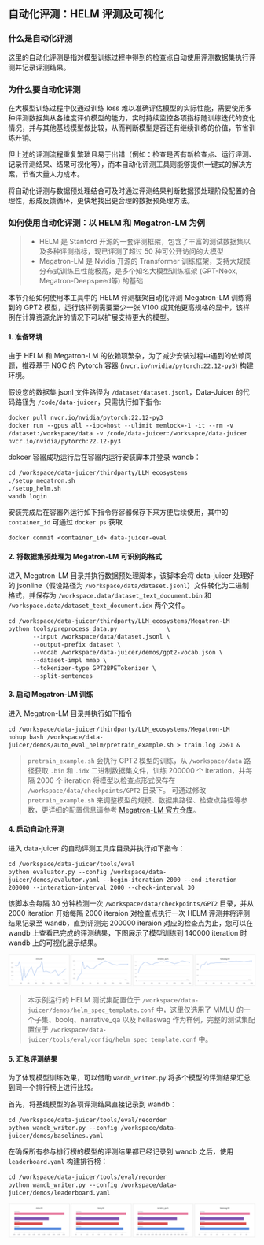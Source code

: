 ## 自动化评测：HELM 评测及可视化

### 什么是自动化评测

这里的自动化评测是指对模型训练过程中得到的检查点自动使用评测数据集执行评测并记录评测结果。

### 为什么要自动化评测

在大模型训练过程中仅通过训练 loss 难以准确评估模型的实际性能，需要使用多种评测数据集从各维度评价模型的能力，实时持续监控各项指标随训练迭代的变化情况，并与其他基线模型做比较，从而判断模型是否还有继续训练的价值，节省训练开销。

但上述的评测流程重复繁琐且易于出错（例如：检查是否有新检查点、运行评测、记录评测结果、结果可视化等），而本自动化评测工具则能够提供一键式的解决方案，节省大量人力成本。

将自动化评测与数据预处理结合可及时通过评测结果判断数据预处理阶段配置的合理性，形成反馈循环，更快地找出更合理的数据预处理方法。

### 如何使用自动化评测：以 HELM 和 Megatron-LM 为例

> - HELM 是 Stanford 开源的一套评测框架，包含了丰富的测试数据集以及多种评测指标，现已评测了超过 50 种可公开访问的大模型
> - Megatron-LM 是 Nvidia 开源的 Transformer 训练框架，支持大规模分布式训练且性能极高，是多个知名大模型训练框架 (GPT-Neox, Megatron-Deepspeed等) 的基础

本节介绍如何使用本工具中的 HELM 评测框架自动化评测 Megatron-LM 训练得到的 GPT2 模型，运行该样例需要至少一张 V100 或其他更高规格的显卡，该样例在计算资源允许的情况下可以扩展支持更大的模型。

#### 1. 准备环境

由于 HELM 和 Megatron-LM 的依赖项繁杂，为了减少安装过程中遇到的依赖问题，推荐基于 NGC 的 Pytorch 容器 (`nvcr.io/nvidia/pytorch:22.12-py3`) 构建环境。

假设您的数据集 jsonl 文件路径为 `/dataset/dataset.jsonl`，Data-Juicer 的代码路径为 `/code/data-juicer`，只需执行如下指令:

```shell
docker pull nvcr.io/nvidia/pytorch:22.12-py3
docker run --gpus all --ipc=host --ulimit memlock=-1 -it --rm -v /dataset:/workspace/data -v /code/data-juicer:/worksapce/data-juicer nvcr.io/nvidia/pytorch:22.12-py3
```
dokcer 容器成功运行后在容器内运行安装脚本并登录 wandb：

```shell
cd /workspace/data-juicer/thirdparty/LLM_ecosystems
./setup_megatron.sh
./setup_helm.sh
wandb login
```

安装完成后在容器外运行如下指令将容器保存下来方便后续使用，其中的 `container_id` 可通过 `docker ps` 获取

```shell
docker commit <container_id> data-juicer-eval
```

#### 2. 将数据集预处理为 Megatron-LM 可识别的格式

进入 Megatron-LM 目录并执行数据预处理脚本，该脚本会将 data-juicer 处理好的 jsonline（假设路径为 `/workspace/data/dataset.jsonl`）文件转化为二进制格式，并保存为 `/workspace.data/dataset_text_document.bin` 和 `/workspace.data/dataset_text_document.idx` 两个文件。

```shell
cd /workspace/data-juicer/thirdparty/LLM_ecosystems/Megatron-LM
python tools/preprocess_data.py              \
       --input /workspace/data/dataset.jsonl \
       --output-prefix dataset \
       --vocab /workspace/data-juicer/demos/gpt2-vocab.json \
       --dataset-impl mmap \
       --tokenizer-type GPT2BPETokenizer \
       --split-sentences
```


#### 3. 启动 Megatron-LM 训练

进入 Megatron-LM 目录并执行如下指令

```shell
cd /workspace/data-juicer/thirdparty/LLM_ecosystems/Megatron-LM
nohup bash /workspace/data-juicer/demos/auto_eval_helm/pretrain_example.sh > train.log 2>&1 &
```

> `pretrain_example.sh` 会执行 GPT2 模型的训练，从 `/workspace/data` 路径获取 `.bin` 和 `.idx` 二进制数据集文件，训练 200000 个 iteration，并每隔 2000 个 iteration 将模型以检查点形式保存在 `/workspace/data/checkpoints/GPT2` 目录下。
> 可通过修改 `pretrain_example.sh` 来调整模型的规模、数据集路径、检查点路径等参数，更详细的配置信息请参考 [Megatron-LM 官方仓库](https://github.com/NVIDIA/Megatron-LM)。

#### 4. 启动自动化评测

进入 data-juicer 的自动评测工具库目录并执行如下指令：

```shell
cd /workspace/data-juicer/tools/eval
python evaluator.py --config /workspace/data-juicer/demos/evalutor.yaml --begin-iteration 2000 --end-iteration 200000 --interation-interval 2000 --check-interval 30
```

该脚本会每隔 30 分钟检测一次 `/workspace/data/checkpoints/GPT2` 目录，并从 2000 iteration 开始每隔 2000 iteraion 对检查点执行一次 HELM 评测并将评测结果记录至 wandb，直到评测完 200000 iteraion 对应的检查点为止，您可以在 wandb 上查看已完成的评测结果，下图展示了模型训练到 140000 iteration 时 wandb 上的可视化展示结果。

![训练过程中的评测结果展示](imgs/eval-02.png)

> 本示例运行的 HELM 测试集配置位于 `/workspace/data-juicer/demos/helm_spec_template.conf` 中，这里仅选用了 MMLU 的一个子集、boolq、narrative_qa 以及 hellaswag 作为样例，完整的测试集配置位于 `/workspace/data-juicer/tools/eval/config/helm_spec_template.conf` 中。


#### 5. 汇总评测结果

为了体现模型训练效果，可以借助 `wandb_writer.py` 将多个模型的评测结果汇总到同一个排行榜上进行比较。

首先，将基线模型的各项评测结果直接记录到 wandb：

```shell
cd /workspace/data-juicer/tools/eval/recorder
python wandb_writer.py --config /workspace/data-juicer/demos/baselines.yaml
```

在确保所有参与排行榜的模型的评测结果都已经记录到 wandb 之后，使用 `leaderboard.yaml` 构建排行榜：

```shell
cd /workspace/data-juicer/tools/eval/recorder
python wandb_writer.py --config /workspace/data-juicer/demos/leaderboard.yaml
```

![排行榜](imgs/eval-01.png)
